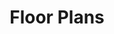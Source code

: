 ---
title: Floor Plans
menu:
  main:
    weight: 1
  company:
seo:
  page_title:
  meta_description: Custom floor plans that offer you the ability to modify details to fit your family’s needs. From custom mother-in-law suites to home gyms, we can make most anything happen!
  featured_image: /uploads/
  featured_image_alt:
hero:
  enabled: true
  heading: Floor Plans
  body: >-
    Custom floor plans that offer you the ability to modify details to fit your family’s needs. From custom mother-in-law suites to home gyms, we can make most anything happen!
  button: true
  button_url: /projects
  button_text: See Our Plans
  image_url: /uploads/fancy_brick_house.jpg
  image_alt: random text
intro:
  enabled: false
  heading:
  body: >-

  button: true
  button_url:
  button_text:
contact_us:
  enabled: true
  heading: Our Floor Plans Designed for You
  body: >-
    In addition to dozens of proven bestsellers, we’re the only large production builder that offers you the ability to modify the floor plan to fit your family’s needs.

  sub_heading: How to Personalize Your Plan?
  sub_body:
    - Choose your favorite floor plan.
    - Make a list of the features or modifications that fit your family best.
    - Book a private meeting to discuss your changes, or just send us an email.
    - You’ll receive a personalized rendering or a request for a follow-up meeting with our team.
  image_url: /uploads/wills-point-4.jpg
  image_alt:
  button: true
  button_text: Contact Us
  button_url: /contact-us
---